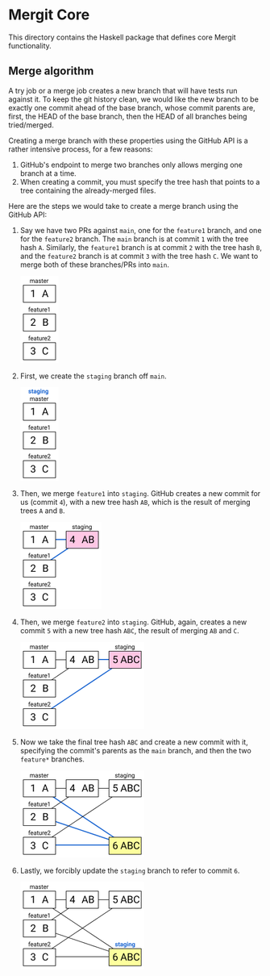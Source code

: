 # Mergit Core

This directory contains the Haskell package that defines core Mergit
functionality.

## Merge algorithm

A try job or a merge job creates a new branch that will have tests run against
it. To keep the git history clean, we would like the new branch to be exactly
one commit ahead of the base branch, whose commit parents are, first, the HEAD
of the base branch, then the HEAD of all branches being tried/merged.

Creating a merge branch with these properties using the GitHub API is a rather
intensive process, for a few reasons:

1. GitHub's endpoint to merge two branches only allows merging one branch at a
   time.
1. When creating a commit, you must specify the tree hash that points to a tree
   containing the already-merged files.

Here are the steps we would take to create a merge branch using the GitHub API:

1. Say we have two PRs against `main`, one for the `feature1` branch, and one
   for the `feature2` branch. The `main` branch is at commit `1` with the
   tree hash `A`. Similarly, the `feature1` branch is at commit `2` with the
   tree hash `B`, and the `feature2` branch is at commit `3` with the tree hash
   `C`. We want to merge both of these branches/PRs into `main`.

    ![](docs/MergeStep0.png)

1. First, we create the `staging` branch off `main`.

    ![](docs/MergeStep1.png)

1. Then, we merge `feature1` into `staging`. GitHub creates a new commit for us
   (commit `4`), with a new tree hash `AB`, which is the result of merging
   trees `A` and `B`.

    ![](docs/MergeStep2.png)

1. Then, we merge `feature2` into `staging`. GitHub, again, creates a new
   commit `5` with a new tree hash `ABC`, the result of merging `AB` and `C`.

    ![](docs/MergeStep3.png)

1. Now we take the final tree hash `ABC` and create a new commit with it,
   specifying the commit's parents as the `main` branch, and then the two
   `feature*` branches.

    ![](docs/MergeStep4.png)

1. Lastly, we forcibly update the `staging` branch to refer to commit `6`.

    ![](docs/MergeStep5.png)
